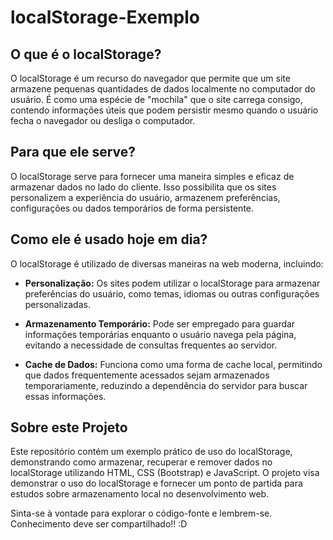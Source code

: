 # localStorage-Exemplo

## O que é o localStorage?
O localStorage é um recurso do navegador que permite que um site armazene pequenas quantidades de dados localmente no computador do usuário. É como uma espécie de "mochila" que o site carrega consigo, contendo informações úteis que podem persistir mesmo quando o usuário fecha o navegador ou desliga o computador.

## Para que ele serve?
O localStorage serve para fornecer uma maneira simples e eficaz de armazenar dados no lado do cliente. Isso possibilita que os sites personalizem a experiência do usuário, armazenem preferências, configurações ou dados temporários de forma persistente.

## Como ele é usado hoje em dia?
O localStorage é utilizado de diversas maneiras na web moderna, incluindo:

- **Personalização:** Os sites podem utilizar o localStorage para armazenar preferências do usuário, como temas, idiomas ou outras configurações personalizadas.

- **Armazenamento Temporário:** Pode ser empregado para guardar informações temporárias enquanto o usuário navega pela página, evitando a necessidade de consultas frequentes ao servidor.

- **Cache de Dados:** Funciona como uma forma de cache local, permitindo que dados frequentemente acessados sejam armazenados temporariamente, reduzindo a dependência do servidor para buscar essas informações.

## Sobre este Projeto
Este repositório contém um exemplo prático de uso do localStorage, demonstrando como armazenar, recuperar e remover dados no localStorage utilizando HTML, CSS (Bootstrap) e JavaScript. O projeto visa demonstrar o uso do localStorage e fornecer um ponto de partida para estudos sobre armazenamento local no desenvolvimento web.

Sinta-se à vontade para explorar o código-fonte e lembrem-se. Conhecimento deve ser compartilhado!! :D
